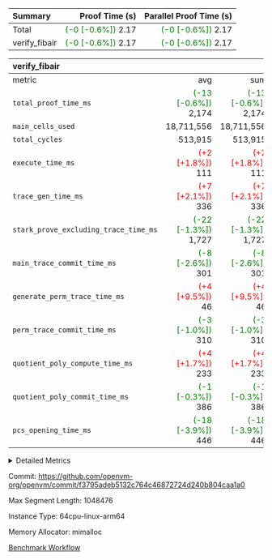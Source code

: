 | Summary | Proof Time (s) | Parallel Proof Time (s) |
|:---|---:|---:|
| Total | <span style='color: green'>(-0 [-0.6%])</span> 2.17 | <span style='color: green'>(-0 [-0.6%])</span> 2.17 |
| verify_fibair | <span style='color: green'>(-0 [-0.6%])</span> 2.17 | <span style='color: green'>(-0 [-0.6%])</span> 2.17 |


| verify_fibair |||||
|:---|---:|---:|---:|---:|
|metric|avg|sum|max|min|
| `total_proof_time_ms ` | <span style='color: green'>(-13 [-0.6%])</span> 2,174 | <span style='color: green'>(-13 [-0.6%])</span> 2,174 | <span style='color: green'>(-13 [-0.6%])</span> 2,174 | <span style='color: green'>(-13 [-0.6%])</span> 2,174 |
| `main_cells_used     ` |  18,711,556 |  18,711,556 |  18,711,556 |  18,711,556 |
| `total_cycles        ` |  513,915 |  513,915 |  513,915 |  513,915 |
| `execute_time_ms     ` | <span style='color: red'>(+2 [+1.8%])</span> 111 | <span style='color: red'>(+2 [+1.8%])</span> 111 | <span style='color: red'>(+2 [+1.8%])</span> 111 | <span style='color: red'>(+2 [+1.8%])</span> 111 |
| `trace_gen_time_ms   ` | <span style='color: red'>(+7 [+2.1%])</span> 336 | <span style='color: red'>(+7 [+2.1%])</span> 336 | <span style='color: red'>(+7 [+2.1%])</span> 336 | <span style='color: red'>(+7 [+2.1%])</span> 336 |
| `stark_prove_excluding_trace_time_ms` | <span style='color: green'>(-22 [-1.3%])</span> 1,727 | <span style='color: green'>(-22 [-1.3%])</span> 1,727 | <span style='color: green'>(-22 [-1.3%])</span> 1,727 | <span style='color: green'>(-22 [-1.3%])</span> 1,727 |
| `main_trace_commit_time_ms` | <span style='color: green'>(-8 [-2.6%])</span> 301 | <span style='color: green'>(-8 [-2.6%])</span> 301 | <span style='color: green'>(-8 [-2.6%])</span> 301 | <span style='color: green'>(-8 [-2.6%])</span> 301 |
| `generate_perm_trace_time_ms` | <span style='color: red'>(+4 [+9.5%])</span> 46 | <span style='color: red'>(+4 [+9.5%])</span> 46 | <span style='color: red'>(+4 [+9.5%])</span> 46 | <span style='color: red'>(+4 [+9.5%])</span> 46 |
| `perm_trace_commit_time_ms` | <span style='color: green'>(-3 [-1.0%])</span> 310 | <span style='color: green'>(-3 [-1.0%])</span> 310 | <span style='color: green'>(-3 [-1.0%])</span> 310 | <span style='color: green'>(-3 [-1.0%])</span> 310 |
| `quotient_poly_compute_time_ms` | <span style='color: red'>(+4 [+1.7%])</span> 233 | <span style='color: red'>(+4 [+1.7%])</span> 233 | <span style='color: red'>(+4 [+1.7%])</span> 233 | <span style='color: red'>(+4 [+1.7%])</span> 233 |
| `quotient_poly_commit_time_ms` | <span style='color: green'>(-1 [-0.3%])</span> 386 | <span style='color: green'>(-1 [-0.3%])</span> 386 | <span style='color: green'>(-1 [-0.3%])</span> 386 | <span style='color: green'>(-1 [-0.3%])</span> 386 |
| `pcs_opening_time_ms ` | <span style='color: green'>(-18 [-3.9%])</span> 446 | <span style='color: green'>(-18 [-3.9%])</span> 446 | <span style='color: green'>(-18 [-3.9%])</span> 446 | <span style='color: green'>(-18 [-3.9%])</span> 446 |



<details>
<summary>Detailed Metrics</summary>

|  | verify_program_compile_ms | total_cells | stark_prove_excluding_trace_time_ms | quotient_poly_compute_time_ms | quotient_poly_commit_time_ms | perm_trace_commit_time_ms | pcs_opening_time_ms | main_trace_commit_time_ms |
| --- | --- | --- | --- | --- | --- | --- | --- |
|  | 5 | 65,536 | 62 | 2 | 13 | 0 | 32 | 13 | 

| air_name | rows | quotient_deg | main_cols | interactions | constraints | cells |
| --- | --- | --- | --- | --- | --- | --- |
| AccessAdapterAir<2> |  | 4 |  | 5 | 11 |  | 
| AccessAdapterAir<4> |  | 4 |  | 5 | 11 |  | 
| AccessAdapterAir<8> |  | 4 |  | 5 | 11 |  | 
| FibonacciAir | 32,768 | 1 | 2 |  | 5 | 65,536 | 
| FriReducedOpeningAir |  | 4 |  | 31 | 52 |  | 
| NativePoseidon2Air<BabyBearParameters>, 1> |  | 4 |  | 176 | 555 |  | 
| PhantomAir |  | 4 |  | 3 | 4 |  | 
| ProgramAir |  | 1 |  | 1 | 4 |  | 
| VariableRangeCheckerAir |  | 1 |  | 1 | 4 |  | 
| VmAirWrapper<AluNativeAdapterAir, FieldArithmeticCoreAir> |  | 4 |  | 15 | 23 |  | 
| VmAirWrapper<BranchNativeAdapterAir, BranchEqualCoreAir<1> |  | 4 |  | 11 | 22 |  | 
| VmAirWrapper<JalNativeAdapterAir, JalCoreAir> |  | 4 |  | 7 | 6 |  | 
| VmAirWrapper<NativeAdapterAir<2, 0>, PublicValuesCoreAir> |  | 4 |  | 11 | 22 |  | 
| VmAirWrapper<NativeLoadStoreAdapterAir<1>, NativeLoadStoreCoreAir<1> |  | 4 |  | 15 | 16 |  | 
| VmAirWrapper<NativeLoadStoreAdapterAir<4>, NativeLoadStoreCoreAir<4> |  | 4 |  | 15 | 16 |  | 
| VmAirWrapper<NativeVectorizedAdapterAir<4>, FieldExtensionCoreAir> |  | 4 |  | 15 | 23 |  | 
| VmConnectorAir |  | 4 |  | 3 | 8 |  | 
| VolatileBoundaryAir |  | 4 |  | 4 | 16 |  | 

| group | trace_gen_time_ms | total_proof_time_ms | total_cycles | total_cells | stark_prove_excluding_trace_time_ms | quotient_poly_compute_time_ms | quotient_poly_commit_time_ms | perm_trace_commit_time_ms | pcs_opening_time_ms | main_trace_commit_time_ms | main_cells_used | generate_perm_trace_time_ms | execute_time_ms |
| --- | --- | --- | --- | --- | --- | --- | --- | --- | --- | --- | --- | --- | --- |
| verify_fibair | 336 | 2,174 | 513,915 | 43,401,880 | 1,727 | 233 | 386 | 310 | 446 | 301 | 18,711,556 | 46 | 111 | 

| group | air_name | rows | prep_cols | perm_cols | main_cols | cells |
| --- | --- | --- | --- | --- | --- | --- |
| verify_fibair | AccessAdapterAir<2> | 65,536 |  | 12 | 11 | 1,507,328 | 
| verify_fibair | AccessAdapterAir<4> | 32,768 |  | 12 | 13 | 819,200 | 
| verify_fibair | AccessAdapterAir<8> | 128 |  | 12 | 17 | 3,712 | 
| verify_fibair | FriReducedOpeningAir | 1,024 |  | 36 | 25 | 62,464 | 
| verify_fibair | NativePoseidon2Air<BabyBearParameters>, 1> | 16,384 |  | 216 | 399 | 10,076,160 | 
| verify_fibair | PhantomAir | 16,384 |  | 8 | 6 | 229,376 | 
| verify_fibair | ProgramAir | 8,192 |  | 8 | 10 | 147,456 | 
| verify_fibair | VariableRangeCheckerAir | 262,144 | 2 | 8 | 1 | 2,359,296 | 
| verify_fibair | VmAirWrapper<AluNativeAdapterAir, FieldArithmeticCoreAir> | 262,144 |  | 20 | 29 | 12,845,056 | 
| verify_fibair | VmAirWrapper<BranchNativeAdapterAir, BranchEqualCoreAir<1> | 131,072 |  | 16 | 23 | 5,111,808 | 
| verify_fibair | VmAirWrapper<JalNativeAdapterAir, JalCoreAir> | 16,384 |  | 12 | 9 | 344,064 | 
| verify_fibair | VmAirWrapper<NativeLoadStoreAdapterAir<1>, NativeLoadStoreCoreAir<1> | 131,072 |  | 24 | 22 | 6,029,312 | 
| verify_fibair | VmAirWrapper<NativeLoadStoreAdapterAir<4>, NativeLoadStoreCoreAir<4> | 16,384 |  | 24 | 31 | 901,120 | 
| verify_fibair | VmAirWrapper<NativeVectorizedAdapterAir<4>, FieldExtensionCoreAir> | 8,192 |  | 20 | 38 | 475,136 | 
| verify_fibair | VmConnectorAir | 2 | 1 | 8 | 4 | 24 | 
| verify_fibair | VolatileBoundaryAir | 131,072 |  | 8 | 11 | 2,490,368 | 

</details>


Commit: https://github.com/openvm-org/openvm/commit/f3795adeb5132c764c46872724d240b804caa1a0

Max Segment Length: 1048476

Instance Type: 64cpu-linux-arm64

Memory Allocator: mimalloc

[Benchmark Workflow](https://github.com/openvm-org/openvm/actions/runs/12983557741)
